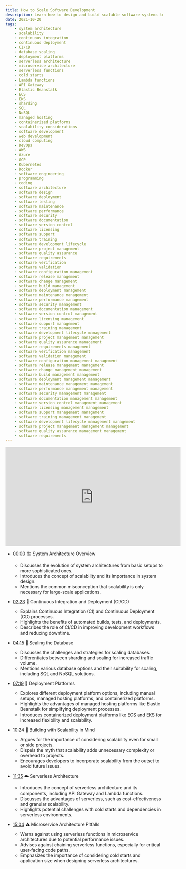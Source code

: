 ```yaml
---
title: How to Scale Software Development
description: Learn how to design and build scalable software systems to handle increased traffic and user demand.
date: 2021-10-20
tags:
    - system architecture
    - scalability
    - continuous integration
    - continuous deployment
    - CI/CD
    - database scaling
    - deployment platforms
    - serverless architecture
    - microservice architecture
    - serverless functions
    - cold starts
    - Lambda functions
    - API Gateway
    - Elastic Beanstalk
    - ECS
    - EKS
    - sharding
    - SQL
    - NoSQL
    - managed hosting
    - containerized platforms
    - scalability considerations
    - software development
    - web development
    - cloud computing
    - DevOps
    - AWS
    - Azure
    - GCP
    - Kubernetes
    - Docker
    - software engineering
    - programming
    - coding
    - software architecture
    - software design
    - software deployment
    - software testing
    - software maintenance
    - software performance
    - software security
    - software documentation
    - software version control
    - software licensing
    - software support
    - software training
    - software development lifecycle
    - software project management
    - software quality assurance
    - software requirements
    - software verification
    - software validation
    - software configuration management
    - software release management
    - software change management
    - software build management
    - software deployment management
    - software maintenance management
    - software performance management
    - software security management
    - software documentation management
    - software version control management
    - software licensing management
    - software support management
    - software training management
    - software development lifecycle management
    - software project management management
    - software quality assurance management
    - software requirements management
    - software verification management
    - software validation management
    - software configuration management management
    - software release management management
    - software change management management
    - software build management management
    - software deployment management management
    - software maintenance management management
    - software performance management management
    - software security management management
    - software documentation management management
    - software version control management management
    - software licensing management management
    - software support management management
    - software training management management
    - software development lifecycle management management
    - software project management management management
    - software quality assurance management management
    - software requirements
---
```



<iframe width="560" height="315" src="https://www.youtube.com/embed/slV0zdUEYJw?si=XQfuXZZ2aNMsUwZu" title="YouTube video player" frameborder="0" allow="accelerometer; autoplay; clipboard-write; encrypted-media; gyroscope; picture-in-picture; web-share" allowfullscreen></iframe>

- [00:00](https://www.youtube.com/watch?v=slV0zdUEYJw&t=0s) 🏗️ System Architecture Overview

  - Discusses the evolution of system architectures from basic setups to more sophisticated ones.
  - Introduces the concept of scalability and its importance in system design.
  - Mentions the common misconception that scalability is only necessary for large-scale applications.

- [02:23](https://www.youtube.com/watch?v=slV0zdUEYJw&t=143s) 🔄 Continuous Integration and Deployment (CI/CD)

  - Explains Continuous Integration (CI) and Continuous Deployment (CD) processes.
  - Highlights the benefits of automated builds, tests, and deployments.
  - Describes the role of CI/CD in improving development workflows and reducing downtime.

- [04:15](https://www.youtube.com/watch?v=slV0zdUEYJw&t=255s) 💾 Scaling the Database

  - Discusses the challenges and strategies for scaling databases.
  - Differentiates between sharding and scaling for increased traffic volume.
  - Mentions various database options and their suitability for scaling, including SQL and NoSQL solutions.

- [07:19](https://www.youtube.com/watch?v=slV0zdUEYJw&t=439s) 🚀 Deployment Platforms

  - Explores different deployment platform options, including manual setups, managed hosting platforms, and containerized platforms.
  - Highlights the advantages of managed hosting platforms like Elastic Beanstalk for simplifying deployment processes.
  - Introduces containerized deployment platforms like ECS and EKS for increased flexibility and scalability.

- [10:24](https://www.youtube.com/watch?v=slV0zdUEYJw&t=624s) 🧠 Building with Scalability in Mind

  - Argues for the importance of considering scalability even for small or side projects.
  - Dispels the myth that scalability adds unnecessary complexity or overhead to projects.
  - Encourages developers to incorporate scalability from the outset to avoid future issues.

- [11:35](https://www.youtube.com/watch?v=slV0zdUEYJw&t=695s) ☁️ Serverless Architecture

  - Introduces the concept of serverless architecture and its components, including API Gateway and Lambda functions.
  - Discusses the advantages of serverless, such as cost-effectiveness and granular scalability.
  - Highlights potential challenges with cold starts and dependencies in serverless environments.

- [15:04](https://www.youtube.com/watch?v=slV0zdUEYJw&t=904s) ⚠️ Microservice Architecture Pitfalls

  - Warns against using serverless functions in microservice architectures due to potential performance issues.
  - Advises against chaining serverless functions, especially for critical user-facing code paths.
  - Emphasizes the importance of considering cold starts and application size when designing serverless architectures.